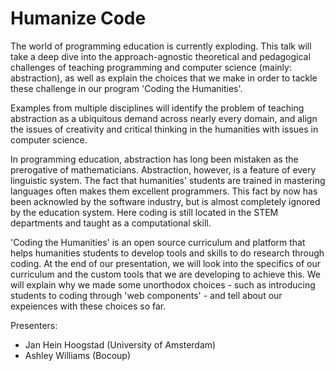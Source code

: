 Humanize Code
=============

The world of programming education is currently exploding. This talk
will take a deep dive into the approach-agnostic theoretical and
pedagogical challenges of teaching programming and computer science
(mainly: abstraction), as well as explain the choices that we make in
order to tackle these challenge in our program 'Coding the Humanities'.

Examples from multiple disciplines will identify the problem of 
teaching abstraction as a ubiquitous demand across nearly every domain, 
and align the issues of creativity and critical thinking in the humanities 
with issues in computer science. 

In programming education, abstraction has long been mistaken as the
prerogative of mathematicians. Abstraction, however, is a feature of
every linguistic system. The fact that humanities' students are trained
in mastering languages often makes them excellent programmers. This
fact by now has been acknowled by the software industry, but is almost
completely ignored by the education system. Here coding is still located
in the STEM departments and taught as a computational skill.

'Coding the Humanities' is an open source curriculum and platform that
helps humanities students to develop tools and skills to do research
through coding. At the end of our presentation, we will look into the
specifics of our curriculum and the custom tools that we are developing
to achieve this. We will explain why we made some unorthodox choices -
such as introducing students to coding through 'web components' - and
tell about our expeiences with these choices so far.


Presenters: 
- Jan Hein Hoogstad (University of Amsterdam)
- Ashley Williams (Bocoup)

